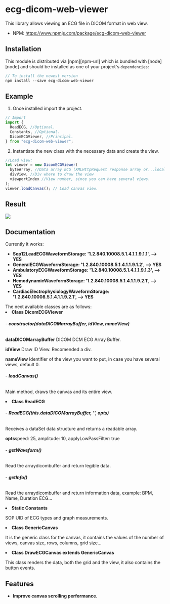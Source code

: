 # ecg-dicom-web-viewer

This library allows viewing an ECG file in DICOM format in web view. </br>

- NPM: https://www.npmjs.com/package/ecg-dicom-web-viewer

## Installation

This module is distributed via [npm][npm-url] which is bundled with [node][node] and
should be installed as one of your project's `dependencies`:

```js
// To install the newest version
npm install --save ecg-dicom-web-viewer
```

## Example

1. Once installed import the project.

```js
// Import
import {
  ReadECG, //Optional.
  Constants, //Optional.
  DicomECGViewer, //Principal.
} from "ecg-dicom-web-viewer";
```

2. Instantiate the new class with the necessary data and create the view.

```js
//Load view:
let viewer = new DicomECGViewer(
  byteArray, //Data array ECG (XMLHttpRequest response array or...local open data)
  divView, //Div where to draw the view
  viewportIndex //View number, since you can have several views.
);
viewer.loadCanvas(); // Load canvas view.
```

## Result

<img src="https://user-images.githubusercontent.com/86238895/186395831-a460b9b7-89d9-4ba7-a4b6-c12867bd5a4d.png"/>

## Documentation

Currently it works:</br>

<ul>
  <li><strong>Sop12LeadECGWaveformStorage: '1.2.840.10008.5.1.4.1.1.9.1.1', --> YES</strong></li>
  <li><strong>GeneralECGWaveformStorage: '1.2.840.10008.5.1.4.1.1.9.1.2', --> YES</strong></li>
  <li><strong>AmbulatoryECGWaveformStorage: '1.2.840.10008.5.1.4.1.1.9.1.3', --> YES</strong></li>
  <li><strong>HemodynamicWaveformStorage: '1.2.840.10008.5.1.4.1.1.9.2.1', --> YES</strong></li>
  <li><strong>CardiacElectrophysiologyWaveformStorage: '1.2.840.10008.5.1.4.1.1.9.2.1', --> YES</strong></li>
</ul>
The next available classes are as follows:
<li><strong>Class DicomECGViewer</strong></li>
  <h6> - <strong>constructor(dataDICOMarrayBuffer, idView, nameView)</strong></h4>
  <p><strong>dataDICOMarrayBuffer</strong> DICOM DCM ECG Array Buffer.</p>
  <p><strong>idView</strong> Draw ID View. Recomended a div.</p>
  <p><strong>nameView</strong> Identifier of the view you want to put, in case you have several views, default 0.</p>
  <h6> - <strong>loadCanvas()</strong></h4>
  <p>Main method, draws the canvas and its entire view.</p>
<li><strong>Class ReadECG</strong></li>
  <h6> - <strong>ReadECG(this.dataDICOMarrayBuffer, '', opts)</strong></h4>
  <p>Receives a dataSet data structure and returns a readable array.</p>
  <p><strong>opts</strong>speed: 25, amplitude: 10, applyLowPassFilter: true</p>
  <h6> - <strong>getWaveform()</strong></h4>
  <p>Read the arraydicombuffer and return legible data.</p>
  <h6> - <strong>getInfo()</strong></h4>
  <p>Read the arraydicombuffer and return information data, example: BPM, Name, Duration ECG...</p>
<li><strong>Static Constants</strong></li>
  <p>SOP UID of ECG types and graph measurements.</p>
<li><strong>Class GenericCanvas</strong></li>
  <p>It is the generic class for the canvas, it contains the values ​​of the number of views, canvas size, rows, columns, grid size...</p>
<li><strong>Class DrawECGCanvas extends GenericCanvas</strong></li>
  <p>This class renders the data, both the grid and the view, it also contains the button events.</p>

## Features

<ul>
  <li><strong>Improve canvas scrolling performance.</strong></li>
</ul>
